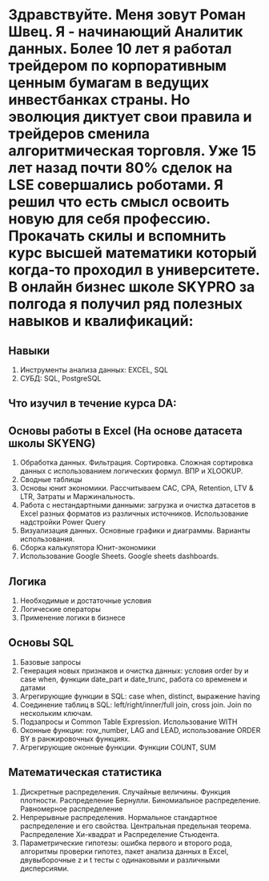 # Здравствуйте. Меня зовут Роман Швец. Я - начинающий Аналитик данных. Более 10 лет я работал трейдером по корпоративным ценным бумагам в ведущих инвестбанках страны. Но эволюция диктует свои правила и трейдеров сменила алгоритмическая торговля. Уже 15 лет назад почти 80% сделок на LSE совершались роботами. Я решил что есть смысл освоить новую для себя профессию. Прокачать скилы и вспомнить курс высшей математики который когда-то проходил в университете. В онлайн бизнес школе SKYPRO за полгода я получил ряд полезных навыков и квалификаций:
## Навыки
1. Инструменты анализа данных: EXCEL, SQL
2. СУБД: SQL, PostgreSQL

## Что изучил в течение курса DA:
## Основы работы в Excel (На основе датасета школы SKYENG)
1. Обработка данных. Фильтрация. Сортировка. Сложная сортировка данных с использованием логических формул. ВПР и XLOOKUP.
2. Сводные таблицы
3. Основы юнит экономики. Рассчитываем САС, CPA, Retention, LTV & LTR, Затраты и Маржинальность.
4. Работа с нестандартными данными: загрузка и очистка датасетов в Excel разных форматов из различных источников. Использование надстройки Power Query
5. Визуализация данных. Основные графики и диаграммы. Варианты использования.
6. Сборка калькулятора Юнит-экономики
7. Использование Google Sheets. Google sheets dashboards.
## Логика
1. Необходимые и достаточные условия
2. Логические операторы
3. Применение логики в бизнесе
## Основы SQL
1. Базовые запросы
2. Генерация новых признаков и очистка данных: условия order by и case when, функции date_part и date_trunc, работа со временем и датами
3. Агрегирующие функции в SQL: case when, distinct, выражение having
4. Соединение таблиц в SQL: left/right/inner/full join, cross join. Join по нескольким ключам.
5. Подзапросы и Common Table Expression. Использование WITH
6. Оконные функции: row_number, LAG and LEAD, использование ORDER BY в ранжировочных функциях.
7. Агрегирующие оконные функции. Функции COUNT, SUM
## Математическая статистика
1. Дискретные распределения. Случайные величины. Функция плотности. Распределение Бернулли. Биномиальное распределение. Равномерное распределение
2. Непрерывные распределения. Нормальное стандартное распределение и его свойства. Центральная предельная теорема. Распределение Хи-квадрат и Распределение Стьюдента.
3. Параметрические гипотезы: ошибка первого и второго рода, алгоритмы проверки гипотез, пакет анализа данных в Excel, двувыборочные z и t тесты с одинаковыми и различными дисперсиями.

